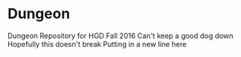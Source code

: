 # Dungeon
Dungeon Repository for HGD Fall 2016 
Can't keep a good dog down
Hopefully this doesn't break
Putting in a new line here
